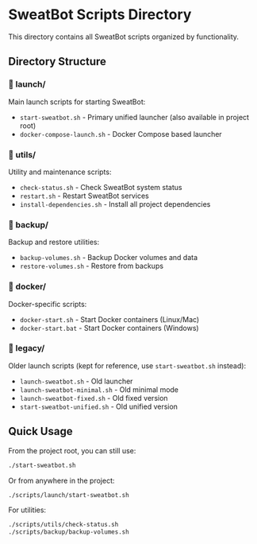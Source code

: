 # SweatBot Scripts Directory

This directory contains all SweatBot scripts organized by functionality.

## Directory Structure

### 📁 launch/
Main launch scripts for starting SweatBot:
- `start-sweatbot.sh` - Primary unified launcher (also available in project root)
- `docker-compose-launch.sh` - Docker Compose based launcher

### 📁 utils/
Utility and maintenance scripts:
- `check-status.sh` - Check SweatBot system status
- `restart.sh` - Restart SweatBot services
- `install-dependencies.sh` - Install all project dependencies

### 📁 backup/
Backup and restore utilities:
- `backup-volumes.sh` - Backup Docker volumes and data
- `restore-volumes.sh` - Restore from backups

### 📁 docker/
Docker-specific scripts:
- `docker-start.sh` - Start Docker containers (Linux/Mac)
- `docker-start.bat` - Start Docker containers (Windows)

### 📁 legacy/
Older launch scripts (kept for reference, use `start-sweatbot.sh` instead):
- `launch-sweatbot.sh` - Old launcher
- `launch-sweatbot-minimal.sh` - Old minimal mode
- `launch-sweatbot-fixed.sh` - Old fixed version
- `start-sweatbot-unified.sh` - Old unified version

## Quick Usage

From the project root, you can still use:
```bash
./start-sweatbot.sh
```

Or from anywhere in the project:
```bash
./scripts/launch/start-sweatbot.sh
```

For utilities:
```bash
./scripts/utils/check-status.sh
./scripts/backup/backup-volumes.sh
```